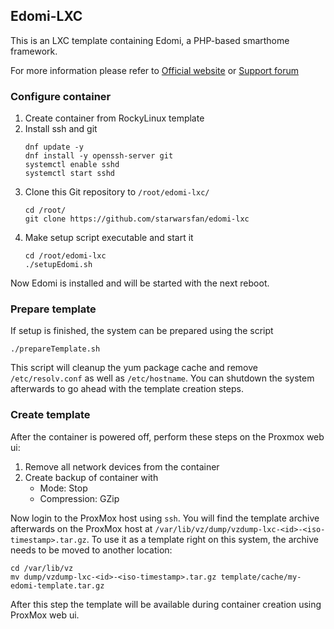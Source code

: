 ## Edomi-LXC

This is an LXC template containing Edomi, a PHP-based smarthome framework.

For more information please refer to [Official website](http://www.edomi.de/) or [Support forum](https://knx-user-forum.de/forum/projektforen/edomi)

### Configure container

1. Create container from RockyLinux template
2. Install ssh and git
   ```
   dnf update -y
   dnf install -y openssh-server git
   systemctl enable sshd
   systemctl start sshd
   ```
3. Clone this Git repository to `/root/edomi-lxc/`
   ```
   cd /root/
   git clone https://github.com/starwarsfan/edomi-lxc
   ```
5. Make setup script executable and start it
   ```
   cd /root/edomi-lxc
   ./setupEdomi.sh
   ```
Now Edomi is installed and will be started with the next reboot.

### Prepare template
If setup is finished, the system can be prepared using the script
```
./prepareTemplate.sh
```

This script will cleanup the yum package cache and remove `/etc/resolv.conf`
as well as `/etc/hostname`. You can shutdown the system afterwards to go
ahead with the template creation steps.

### Create template
After the container is powered off, perform these steps on the Proxmox
web ui:
1. Remove all network devices from the container
2. Create backup of container with
   * Mode: Stop
   * Compression: GZip

Now login to the ProxMox host using `ssh`. You will find the template archive
afterwards on the ProxMox host at `/var/lib/vz/dump/vzdump-lxc-<id>-<iso-timestamp>.tar.gz`.
To use it as a template right on this system, the archive needs to be moved
to another location:
```
cd /var/lib/vz
mv dump/vzdump-lxc-<id>-<iso-timestamp>.tar.gz template/cache/my-edomi-template.tar.gz
```
After this step the template will be available during container creation
using ProxMox web ui.
